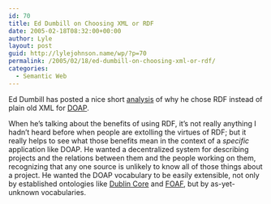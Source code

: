 ```yaml
---
id: 70
title: Ed Dumbill on Choosing XML or RDF
date: 2005-02-18T08:32:00+00:00
author: Lyle
layout: post
guid: http://lylejohnson.name/wp/?p=70
permalink: /2005/02/18/ed-dumbill-on-choosing-xml-or-rdf/
categories:
  - Semantic Web
---
```

Ed Dumbill has posted a nice short [analysis](http://usefulinc.com/edd/blog/2005/2/18#08:52) of why he chose RDF instead of plain old XML for [DOAP](http://usefulinc.com/doap).

When he&#8217;s talking about the benefits of using RDF, it&#8217;s not really anything I hadn&#8217;t heard before when people are extolling the virtues of RDF; but it really helps to see what those benefits mean in the context of a _specific_ application like DOAP. He wanted a decentralized system for describing projects and the relations between them and the people working on them, recognizing that any one source is unlikely to know all of those things about a project. He wanted the DOAP vocabulary to be easily extensible, not only by established ontologies like [Dublin Core](http://www.dublincore.org/) and [FOAF](http://www.foaf-project.org/), but by as-yet-unknown vocabularies.